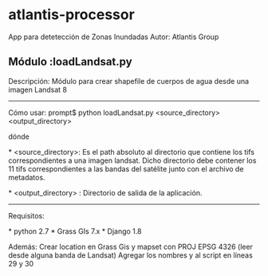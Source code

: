 # atlantis-processor
App para detetección de Zonas Inundadas 
Autor: Atlantis Group

Módulo :loadLandsat.py
----------------------------
Descripción: Módulo para crear shapefile de cuerpos de agua desde una imagen Landsat 8

----------------------------
Cómo usar: prompt$ python loadLandsat.py <source_directory> <output_directory>

dónde 

\* <source_directory>: Es el path absoluto al directorio que contiene los tifs correspondientes a una imagen landsat.
Dicho directorio debe contener los 11 tifs correspondientes a las bandas del satélite junto con el archivo de metadatos.

\* <output_directory> : Directorio de salida de la aplicación.

----------------------------
Requisitos:

\* python 2.7
\* Grass GIs 7.x
\* Django 1.8

Además: Crear location <loc> en Grass Gis y mapset <map> con PROJ EPSG 4326 (leer desde alguna banda de Landsat)
		Agregar los nombres <loc> y <map> al script en líneas 29 y 30
